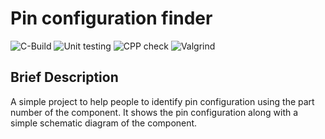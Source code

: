# Pin configuration finder
![C-Build](https://github.com/SOMASUNDARAM-C/mini-project_256538/workflows/C/C++%20CI/badge.svg)
![Unit testing](https://github.com/stepin654321/MiniProject_Template/workflows/Unit%20testing/badge.svg)
![CPP check](https://github.com/SOMASUNDARAM-C/mini-project_256538/workflows/cppcheck-action/badge.svg)
![Valgrind](https://github.com/stepin654321/MiniProject_Template/workflows/Valgrind/badge.svg)
## Brief Description
A simple project to help people to identify pin configuration using the part number of the component.
It shows the pin configuration along with a simple schematic diagram of the component.

